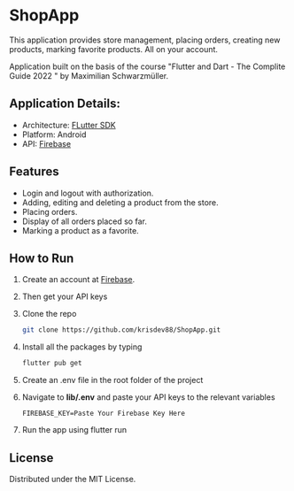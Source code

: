 # ShopApp
This application provides store management, placing orders, creating new products, marking favorite products. All on your account.

Application built on the basis of the course "Flutter and Dart - The Complite Guide 2022 " by Maximilian Schwarzmüller.

## Application Details:

- Architecture: [FLutter SDK](https://docs.flutter.dev/)
- Platform: Android
- API: [Firebase](https://firebase.google.com/)

## Features
- Login and logout with authorization.
- Adding, editing and deleting a product from the store. 
- Placing orders. 
- Display of all orders placed so far. 
- Marking a product as a favorite. 

## How to Run

1. Create an account at [Firebase](https://firebase.google.com/).
2. Then get your API keys
3. Clone the repo
   ```sh
   git clone https://github.com/krisdev88/ShopApp.git
   ```
4. Install all the packages by typing
   ```sh
   flutter pub get
   ```
5. Create an .env file in the root folder of the project

6. Navigate to **lib/.env** and paste your API keys to the relevant variables
   ```
   FIREBASE_KEY=Paste Your Firebase Key Here

   ```
7. Run the app using flutter run

## License

Distributed under the MIT License.	